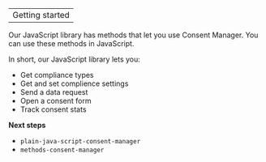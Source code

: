 <div id="getting-started">

|                 |
| --------------- |
| Getting started |

</div>

Our JavaScript library has methods that let you use Consent Manager. You
can use these methods in JavaScript.

In short, our JavaScript library lets you:

  - Get compliance types
  - Get and set complience settings
  - Send a data request
  - Open a consent form
  - Track consent stats

**Next steps**

  - `plain-java-script-consent-manager`
  - `methods-consent-manager`
